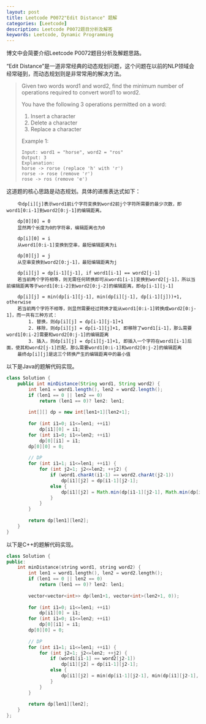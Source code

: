 ```yaml
---
layout: post
title: Leetcode P0072"Edit Distance" 题解
categories: [Leetcode]
description: Leetcode P0072题目分析及解答
keywords: Leetcode, Dynamic Programming
---
```


博文中会简要介绍Leetcode P0072题目分析及解题思路。

“Edit Distance”是一道非常经典的动态规划问题，这个问题在以前的NLP领域会经常碰到，而动态规划则是非常常用的解决方法。

> Given two words word1 and word2, find the minimum number of operations required to convert word1 to word2.
> 
> You have the following 3 operations permitted on a word:
> 
> 1. Insert a character
> 2. Delete a character
> 3. Replace a character
> 
> Example 1:
> ```
> Input: word1 = "horse", word2 = "ros"
> Output: 3
> Explanation: 
> horse -> rorse (replace 'h' with 'r')
> rorse -> rose (remove 'r')
> rose -> ros (remove 'e')
> ```

这道题的核心思路是动态规划。具体的递推表达式如下：
```
    令dp[i][j]表示word1前i个字符变换到word2前j个字符所需要的最少次数，即word1[0:i-1]到word2[0:j-1]的编辑距离。

    dp[0][0] = 0
    显然两个长度为0的字符串，编辑距离也为0

    dp[i][0] = i
    从word1[0:i-1]变换到空串，最短编辑距离为i

    dp[0][j] = j
    从空串变换到word2[0:j-1]，最短编辑距离为j

    dp[i][j] = dp[i-1][j-1], if word1[i-1] == word2[j-1]
    若当前两个字符相等，则无需任何转换即可从word1[i-1]变换到word2[j-1]，所以当前编辑距离等于word1[0:i-2]到word2[0:j-2]的编辑距离，即dp[i-1][j-1]

    dp[i][j] = min(dp[i-1][j-1], min(dp[i][j-1], dp[i-1][j]))+1, otherwise
    若当前两个字符不相等，则显然需要经过转换才能从word1[0:i-1]转换成word2[0:j-1]，而一共有三种方式：
        1. 替换，则dp[i][j] = dp[i-1][j-1]+1
        2. 移除，则dp[i][j] = dp[i-1][j]+1, 即移除了word1[i-1]，那么需要word1[0:i-2]需要和word2[0:j-1]的编辑距离
        3. 插入，则dp[i][j] = dp[i][j-1]+1, 即插入一个字符在word1[i-1]后面，使其和word2[j-1]匹配，那么需要word1[0:i-1]和word2[0:j-2]的编辑距离
    最终dp[i][j]是这三个转换产生的编辑距离中的最小值
```

以下是Java的题解代码实现。
```java
class Solution {
    public int minDistance(String word1, String word2) {
        int len1 = word1.length(), len2 = word2.length();
        if (len1 == 0 || len2 == 0)
            return (len1 == 0)? len2: len1;
        
        int[][] dp = new int[len1+1][len2+1];
        
        for (int i1=0; i1<=len1; ++i1)
            dp[i1][0] = i1;
        for (int i1=0; i1<=len2; ++i1)
            dp[0][i1] = i1;
        dp[0][0] = 0;
        
        // DP
        for (int i1=1; i1<=len1; ++i1) {
            for (int j2=1; j2<=len2; ++j2) {
                if (word1.charAt(i1-1) == word2.charAt(j2-1))
                    dp[i1][j2] = dp[i1-1][j2-1];
                else {
                    dp[i1][j2] = Math.min(dp[i1-1][j2-1], Math.min(dp[i1][j2-1], dp[i1-1][j2]))+1;
                }
            }
        }
        
        return dp[len1][len2];
    }
}
```

以下是C++的题解代码实现。
```cpp
class Solution {
public:
    int minDistance(string word1, string word2) {
        int len1 = word1.length(), len2 = word2.length();
        if (len1 == 0 || len2 == 0)
            return (len1 == 0)? len2: len1;
        
        vector<vector<int>> dp(len1+1, vector<int>(len2+1, 0));
        
        for (int i1=0; i1<=len1; ++i1)
            dp[i1][0] = i1;
        for (int i1=0; i1<=len2; ++i1)
            dp[0][i1] = i1;
        dp[0][0] = 0;
        
        // DP
        for (int i1=1; i1<=len1; ++i1) {
            for (int j2=1; j2<=len2; ++j2) {
                if (word1[i1-1] == word2[j2-1])
                    dp[i1][j2] = dp[i1-1][j2-1];
                else {
                    dp[i1][j2] = min(dp[i1-1][j2-1], min(dp[i1][j2-1], dp[i1-1][j2]))+1;
                }
            }
        }
        
        return dp[len1][len2];
    }
};
```